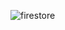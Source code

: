 ![firestore](https://user-images.githubusercontent.com/77191261/135473793-127d1e75-2172-4f00-87e4-6c36bc4ecfa0.PNG)
